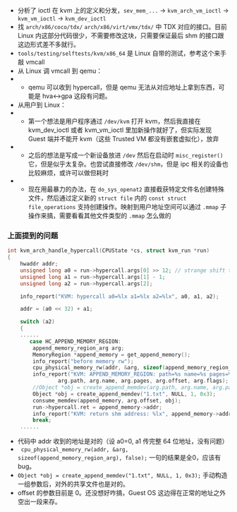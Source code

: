 - 分析了 ioctl 在 kvm 上的定义和分发，`sev_mem_...` -> `kvm_arch_vm_ioctl` -> `kvm_vm_ioctl`  -> `kvm_dev_ioctl` 
- 找 `arch/x86/coco/tdx/` `arch/x86/virt/vmx/tdx/`  中 TDX 对应的接口。目前 Linux 内这部分代码很少，不需要修改这块，只需要保证最后 shm 的接口跟这边形式差不多就行。
- `tools/testing/selftests/kvm/x86_64` 是 Linux 自带的测试，参考这个来手敲 vmcall
- 从 Linux 调 vmcall 到 qemu：
- - qemu 可以收到 hypercall，但是 qemu 无法从对应地址上拿到东西，可能是 hva<->gpa 这段有问题。
- 从用户到 Linux：
- - 第一个想法是用户程序通过 `/dev/kvm` 打开 kvm，然后我直接在 kvm_dev_ioctl 或者 kvm_vm_ioctl 里加新操作就好了，但实际发现 Guest 端并不能开 kvm（这些 Trusted VM 都没有嵌套虚拟化），放弃
- - 之后的想法是写成一个新设备放进 `/dev` 然后在启动时 `misc_register()` 它，但是似乎太复杂。也尝试直接修改 `/dev/shm`，但是 ipc 相关的设备也比较麻烦，或许可以做但耗时
- - 现在用最暴力的办法，在 `do_sys_openat2` 直接截获特定文件名创建特殊文件，然后通过定义新的 `struct file` 内的 `const struct file_operations` 支持创建操作。映射到用户地址空间可以通过 `.mmap` 子操作来搞，需要看看其他文件类型的 `.mmap` 怎么做的

### 上面提到的问题

```c
int kvm_arch_handle_hypercall(CPUState *cs, struct kvm_run *run)
{
    hwaddr addr;
    unsigned long a0 = run->hypercall.args[0] >> 12; // strange shift to bypass checker in kvm ...
    unsigned long a1 = run->hypercall.args[1] - 1;
    unsigned long a2 = run->hypercall.args[2];

    info_report("KVM: hypercall a0=%lx a1=%lx a2=%lx", a0, a1, a2);

    addr = (a0 << 32) + a1;

    switch (a2)
    {
    ......
       case HC_APPEND_MEMORY_REGION:
        append_memory_region_arg arg;
        MemoryRegion *append_memory = get_append_memory();
        info_report("before memory rw");
        cpu_physical_memory_rw(addr, &arg, sizeof(append_memory_region_arg), false);
        info_report("KVM: APPEND_MEMORY_REGION: path=%s name=%s pages=%d offset=%d flags=%x",\
                arg.path, arg.name, arg.pages, arg.offset, arg.flags);
        //Object *obj = create_append_memdev(arg.path, arg.name, arg.pages * 0x1000, arg.flags);
        Object *obj = create_append_memdev("1.txt", NULL, 1, 0x3);
        consume_memdev(append_memory, arg.offset, obj);
        run->hypercall.ret = append_memory->addr;
        info_report("KVM: return shm address: %lx", append_memory->addr);
        break;
    ......
```

- 代码中 addr 收到的地址是对的（设 a0=0, a1 传完整 64 位地址，没有问题）
- ` cpu_physical_memory_rw(addr, &arg, sizeof(append_memory_region_arg), false);` 一句的结果是全0，应该有bug。
- `Object *obj = create_append_memdev("1.txt", NULL, 1, 0x3);` 手动构造一组参数后，对外的共享文件也是对的。
- offset 的参数目前是 0。还没想好咋搞，Guest OS 这边得在正常的地址之外空出一段来存。

